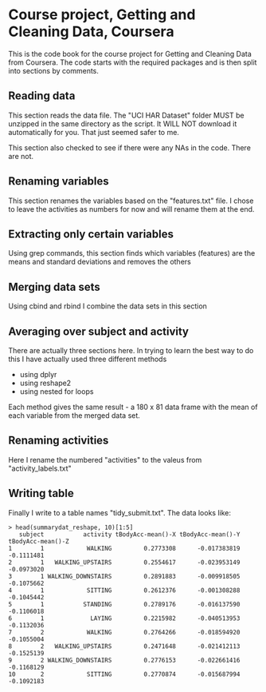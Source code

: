 # Course project, Getting and Cleaning Data, Coursera

This is the code book for the course project for Getting and Cleaning Data from Coursera.
The code starts with the required packages and is then split into sections by 
comments.  

## Reading data

This section reads the data file.  The "UCI HAR Dataset" folder MUST be unzipped in 
the same directory as the script.  It WILL NOT download it automatically for you.
That just seemed safer to me.

This section also checked to see if there were any NAs in the code. There are not.


## Renaming variables

This section renames the variables based on the "features.txt" file.  I chose to 
leave the activities as numbers for now and will rename them at the end.


## Extracting only certain variables

Using grep commands, this section finds which variables (features) are the means and 
standard deviations and removes the others


## Merging data sets

Using cbind and rbind I combine the data sets in this section


## Averaging over subject and activity

There are actually three sections here.  In trying to learn the best way to do this 
I have actually used three different methods

- using dplyr
- using reshape2
- using nested for loops

Each method gives the same result - a 180 x 81 data frame with the mean of each 
variable from the merged data set.  


## Renaming activities

Here I rename the numbered "activities" to the valeus from "activity_labels.txt"




## Writing table
Finally I write to a table names "tidy_submit.txt".  The data looks like:


```
> head(summarydat_reshape, 10)[1:5]
   subject           activity tBodyAcc-mean()-X tBodyAcc-mean()-Y tBodyAcc-mean()-Z
1        1            WALKING         0.2773308      -0.017383819        -0.1111481
2        1   WALKING_UPSTAIRS         0.2554617      -0.023953149        -0.0973020
3        1 WALKING_DOWNSTAIRS         0.2891883      -0.009918505        -0.1075662
4        1            SITTING         0.2612376      -0.001308288        -0.1045442
5        1           STANDING         0.2789176      -0.016137590        -0.1106018
6        1             LAYING         0.2215982      -0.040513953        -0.1132036
7        2            WALKING         0.2764266      -0.018594920        -0.1055004
8        2   WALKING_UPSTAIRS         0.2471648      -0.021412113        -0.1525139
9        2 WALKING_DOWNSTAIRS         0.2776153      -0.022661416        -0.1168129
10       2            SITTING         0.2770874      -0.015687994        -0.1092183
```







